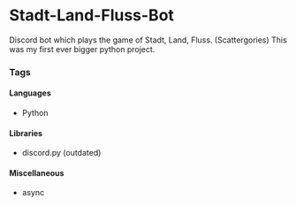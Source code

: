 # Stadt-Land-Fluss-Bot
Discord bot which plays the game of Stadt, Land, Fluss. (Scattergories)
This was my first ever bigger python project.

### Tags

#### Languages
- Python

#### Libraries
- discord.py (outdated)

#### Miscellaneous
- async
